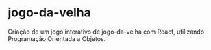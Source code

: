 # jogo-da-velha
Criação de um jogo interativo de jogo-da-velha com React, utilizando Programação Orientada a Objetos.

